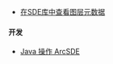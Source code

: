 - [在SDE库中查看图层元数据](./sde/layer_metadata.md)

#### 开发
- [Java 操作 ArcSDE](./sde/java_insert_geometry.md)
